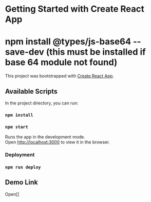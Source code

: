 # Getting Started with Create React App

# npm install @types/js-base64 --save-dev (this must be installed if base 64 module not found)

This project was bootstrapped with [Create React App](https://github.com/facebook/create-react-app).

## Available Scripts

In the project directory, you can run:
### `npm install`
### `npm start`

Runs the app in the development mode.\
Open [http://localhost:3000](http://localhost:3000) to view it in the browser.


### Deployment


### `npm run deploy` 

## Demo Link

Open[]

